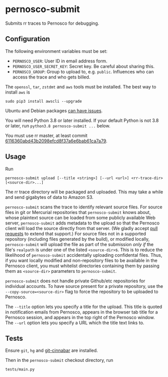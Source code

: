 # pernosco-submit

Submits rr traces to Pernosco for debugging.

## Configuration

The following environment variables must be set:
* `PERNOSCO_USER`: User ID in email address form.
* `PERNOSCO_USER_SECRET_KEY`: Secret key. Be careful about sharing this.
* `PERNOSCO_GROUP`: Group to upload to, e.g. `public`. Influences who can access the trace and who gets billed.

The `openssl`, `tar`, `zstdmt` and `aws` tools must be installed. The best way to install `aws` is
```
sudo pip3 install awscli --upgrade
```
Ubuntu and Debian packages [can have issues](https://github.com/aws/aws-cli/issues/2403).

You will need Python 3.8 or later installed. If your default Python is not 3.8 or later, run `python3.8 pernosco-submit ...` below.

You must use rr master, at least commit [6116360abd43b2098efcd8f37a6e6bab61ca7a79](https://github.com/rr-debugger/rr/commit/6116360abd43b2098efcd8f37a6e6bab61ca7a79).

## Usage

Run
```
pernosco-submit upload [--title <string>] [--url <url>] <rr-trace-dir> [<source-dir>...]
```
The rr trace directory will be packaged and uploaded. This may take a while and send gigabytes of data to Amazon S3.

`pernosco-submit` scans the trace to identify relevant source files. For source files in git or Mercurial repositories that `pernosco-submit` knows about, whose plaintext source can be loaded from some publicly available Web server, `pernosco-submit` adds metadata to the upload so that the Pernosco client will load the source directly from that server. (We gladly accept <a href="https://github.com/Pernosco/pernosco-submit/pulls">pull requests</a> to extend that support.) For source files not in a supported repository (including files generated by the build), or modified locally, `pernosco-submit` will upload the file as part of the submission *only if* the file's `realpath` is under one of the listed `<source-dir>`s. This is to reduce the likelihood of `pernosco-submit` accidentally uploading confidental files. Thus, if you want locally modified and non-repository files to be available in the Pernosco client, you must whitelist directories containing them by passing them as `<source-dir>` parameters to `pernosco-submit`.

`pernosco-submit` does not handle private Github/etc repositories for individual accounts. To have source present for a private repository, use the `--copy-source=<source-dir>` flag to force the repository to be uploaded to Pernosco.

The `--title` option lets you specify a title for the upload. This title is quoted in notification emails from Pernosco, appears in the browser tab title for a Pernosco session, and appears in the top right of the Pernosco window. The `--url` option lets you specify a URL which the title text links to.

## Tests

Ensure `git`, `hg` and [git-cinnabar](https://github.com/glandium/git-cinnabar) are installed.

Then in the `pernosco-submit` checkout directory, run
```
tests/main.py
```
